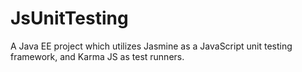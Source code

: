 JsUnitTesting
=============

A Java EE project which utilizes Jasmine as a JavaScript unit testing framework, and Karma JS as test runners.  